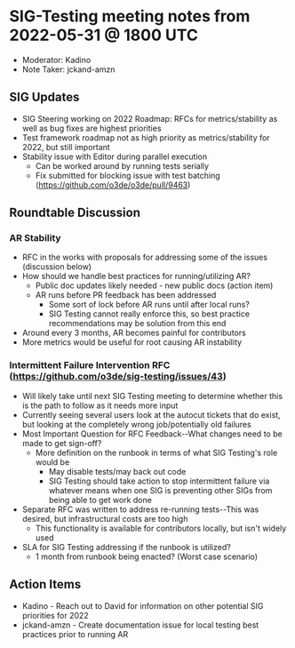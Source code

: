 # SIG-Testing meeting notes from 2022-05-31 @ 1800 UTC

* Moderator: Kadino
* Note Taker: jckand-amzn

## SIG Updates

* SIG Steering working on 2022 Roadmap: RFCs for metrics/stability as well as bug fixes are highest priorities
* Test framework roadmap not as high priority as metrics/stability for 2022, but still important
* Stability issue with Editor during parallel execution
     * Can be worked around by running tests serially
     * Fix submitted for blocking issue with test batching (https://github.com/o3de/o3de/pull/9463)

## Roundtable Discussion

### AR Stability

* RFC in the works with proposals for addressing some of the issues (discussion below)
* How should we handle best practices for running/utilizing AR?
  * Public doc updates likely needed - new public docs (action item)
  * AR runs before PR feedback has been addressed
    * Some sort of lock before AR runs until after local runs?
    * SIG Testing cannot really enforce this, so best practice recommendations may be solution from this end
* Around every 3 months, AR becomes painful for contributors
* More metrics would be useful for root causing AR instability

### Intermittent Failure Intervention RFC (https://github.com/o3de/sig-testing/issues/43)

* Will likely take until next SIG Testing meeting to determine whether this is the path to follow as it needs more input
* Currently seeing several users look at the autocut tickets that do exist, but looking at the completely wrong job/potentially old failures
* Most Important Question for RFC Feedback--What changes need to be made to get sign-off?
  * More definition on the runbook in terms of what SIG Testing's role would be
    * May disable tests/may back out code
    * SIG Testing should take action to stop intermittent failure via whatever means when one SIG is preventing other SIGs from being able to get work done
* Separate RFC was written to address re-running tests--This was desired, but infrastructural costs are too high
  * This functionality is available for contributors locally, but isn't widely used
* SLA for SIG Testing addressing if the runbook is utilized?
  * 1 month from runbook being enacted? (Worst case scenario)
  
## Action Items

* Kadino - Reach out to David for information on other potential SIG priorities for 2022
* jckand-amzn - Create documentation issue for local testing best practices prior to running AR
